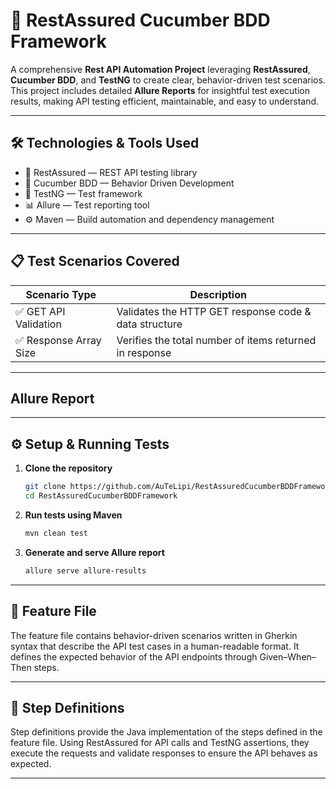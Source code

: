 # 🚀 RestAssured Cucumber BDD Framework

A comprehensive **Rest API Automation Project** leveraging **RestAssured**, **Cucumber BDD**, and **TestNG** to create clear, behavior-driven test scenarios. This project includes detailed **Allure Reports** for insightful test execution results, making API testing efficient, maintainable, and easy to understand.

---
## 🛠️ Technologies & Tools Used

- 🧪 RestAssured — REST API testing library
- 🤝 Cucumber BDD — Behavior Driven Development
- 🧰 TestNG — Test framework
- 📊 Allure — Test reporting tool
- ⚙️ Maven — Build automation and dependency management


---

## 📋 Test Scenarios Covered

| Scenario Type          | Description                                            |
|-----------------------|--------------------------------------------------------|
| ✅ GET API Validation  | Validates the HTTP GET response code & data structure  |
| ✅ Response Array Size | Verifies the total number of items returned in response |

---
## Allure Report

---

## ⚙️ Setup & Running Tests

1. **Clone the repository**
   ```bash
   git clone https://github.com/AuTeLipi/RestAssuredCucumberBDDFramework.git
   cd RestAssuredCucumberBDDFramework


2. **Run tests using Maven**
   ```bash
   mvn clean test
   
3. **Generate and serve Allure report**
   ```bash
   allure serve allure-results

---

## 📄 Feature File
The feature file contains behavior-driven scenarios written in Gherkin syntax that describe the API test cases in a human-readable format. It defines the expected behavior of the API endpoints through Given–When–Then steps.

---

## 🔧 Step Definitions
Step definitions provide the Java implementation of the steps defined in the feature file. Using RestAssured for API calls and TestNG assertions, they execute the requests and validate responses to ensure the API behaves as expected.
 
---
